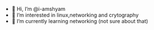- 👋 Hi, I’m @i-amshyam
- 👀 I’m interested in linux,networking and crytography
- 🌱 I’m currently learning networking (not sure about that)

<!---
i-amshyam/i-amshyam is a ✨ special ✨ repository because its `README.md` (this file) appears on your GitHub profile.
You can click the Preview link to take a look at your changes.
--->

